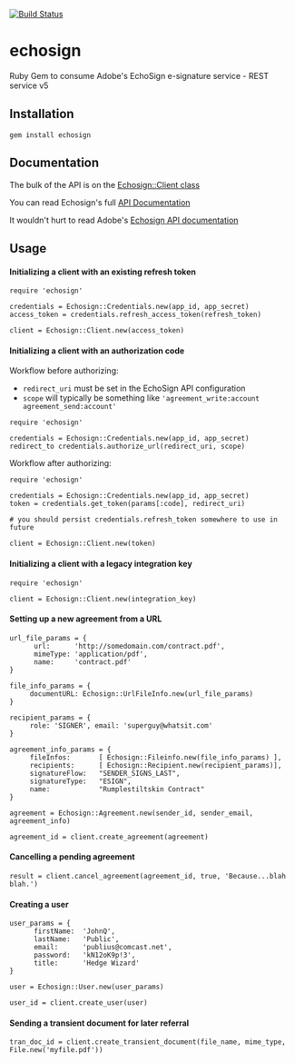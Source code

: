 [![Build Status](https://travis-ci.org/chamberflag/echosign.svg?branch=master)](https://travis-ci.org/chamberflag/echosign)

echosign
===========

Ruby Gem to consume Adobe's EchoSign e-signature service - REST service v5


## Installation

```
gem install echosign
```

## Documentation

The bulk of the API is on the [Echosign::Client class](http://rdoc.info/github/bernardworthy/echosign/frames/Echosign/Client)

You can read Echosign's full [API Documentation](http://rdoc.info/github/bernardworthy/echosign/frames)

It wouldn't hurt to read Adobe's [Echosign API documentation](https://secure.echosign.com/public/docs/restapi/v5)

## Usage

#### Initializing a client with an existing refresh token

```
require 'echosign'

credentials = Echosign::Credentials.new(app_id, app_secret)
access_token = credentials.refresh_access_token(refresh_token)

client = Echosign::Client.new(access_token)
```

#### Initializing a client with an authorization code

Workflow before authorizing:
- `redirect_uri` must be set in the EchoSign API configuration
- `scope` will typically be something like `'agreement_write:account agreement_send:account'`

```
require 'echosign'

credentials = Echosign::Credentials.new(app_id, app_secret)
redirect_to credentials.authorize_url(redirect_uri, scope)
```

Workflow after authorizing:
```
require 'echosign'

credentials = Echosign::Credentials.new(app_id, app_secret)
token = credentials.get_token(params[:code], redirect_uri)

# you should persist credentials.refresh_token somewhere to use in future

client = Echosign::Client.new(token)
```

#### Initializing a client with a legacy integration key

```
require 'echosign'

client = Echosign::Client.new(integration_key)
```

#### Setting up a new agreement from a URL 

```
url_file_params = {
      url:      'http://somedomain.com/contract.pdf',
      mimeType: 'application/pdf',
      name:     'contract.pdf'
}

file_info_params = {
     documentURL: Echosign::UrlFileInfo.new(url_file_params) 
}

recipient_params = {
     role: 'SIGNER', email: 'superguy@whatsit.com'
}

agreement_info_params = {
     fileInfos:       [ Echosign::Fileinfo.new(file_info_params) ],
     recipients:      [ Echosign::Recipient.new(recipient_params)],
     signatureFlow:   "SENDER_SIGNS_LAST",
     signatureType:   "ESIGN",
     name:            "Rumplestiltskin Contract"
}

agreement = Echosign::Agreement.new(sender_id, sender_email, agreement_info) 

agreement_id = client.create_agreement(agreement)
```

#### Cancelling a pending agreement
```
result = client.cancel_agreement(agreement_id, true, 'Because...blah blah.')
```

#### Creating a user
```
user_params = {
      firstName:  'JohnQ',
      lastName:   'Public',
      email:      'publius@comcast.net',
      password:   'kN12oK9p!3',
      title:      'Hedge Wizard'
}

user = Echosign::User.new(user_params)

user_id = client.create_user(user)
```

#### Sending a transient document for later referral
```
tran_doc_id = client.create_transient_document(file_name, mime_type, File.new('myfile.pdf'))
```

